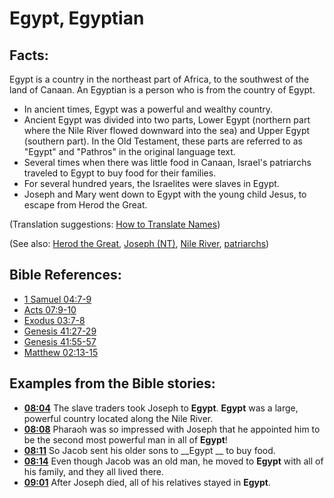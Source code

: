 # Egypt, Egyptian #

## Facts: ##

Egypt is a country in the northeast part of Africa, to the southwest of the land of Canaan. An Egyptian is a person who is from the country of Egypt.

* In ancient times, Egypt was a powerful and wealthy country.
* Ancient Egypt was divided into two parts, Lower Egypt (northern part where the Nile River flowed downward into the sea) and Upper Egypt (southern part). In the Old Testament, these parts are referred to as "Egypt" and "Pathros" in the original language text.
* Several times when there was little food in Canaan, Israel's patriarchs traveled to Egypt to buy food for their families.
* For several hundred years, the Israelites were slaves in Egypt.
* Joseph and Mary went down to Egypt with the young child Jesus, to escape from Herod the Great.

(Translation suggestions: [How to Translate Names](en/ta-vol1/translate/man/translate-names))

(See also: [Herod the Great](../other/herodthegreat.md), [Joseph (NT)](../other/josephnt.md), [Nile River](../other/nileriver.md), [patriarchs](../other/patriarchs.md))

## Bible References: ##

* [1 Samuel 04:7-9](en/tn/1sa/help/04/07)
* [Acts 07:9-10](en/tn/act/help/07/09)
* [Exodus 03:7-8](en/tn/exo/help/03/07)
* [Genesis 41:27-29](en/tn/gen/help/41/27)
* [Genesis 41:55-57](en/tn/gen/help/41/55)
* [Matthew 02:13-15](en/tn/mat/help/02/13)

## Examples from the Bible stories: ##

* __[08:04](en/tn/obs/help/08/04)__ The slave traders took Joseph to __Egypt__. __Egypt__  was a large, powerful country located along the Nile River.
* __[08:08](en/tn/obs/help/08/08)__ Pharaoh was so impressed with Joseph that he appointed him to be the second most powerful man in all of __Egypt__!
* __[08:11](en/tn/obs/help/08/11)__ So Jacob sent his older sons to __Egypt __  to buy food.
* __[08:14](en/tn/obs/help/08/14)__ Even though Jacob was an old man, he moved to __Egypt__  with all of his family, and they all lived there.
* __[09:01](en/tn/obs/help/09/01)__ After Joseph died, all of his relatives stayed in __Egypt__.